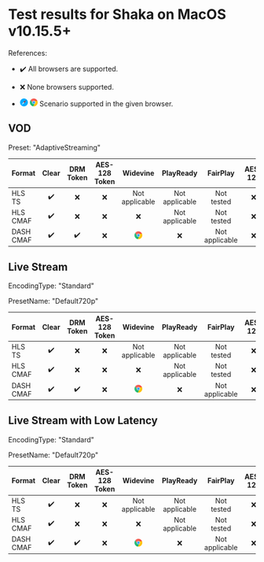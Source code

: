 # Test results for Shaka on MacOS v10.15.5+

References:

- ✔️ All browsers are supported.

- ❌ None browsers supported.

- ![safari](../../icons/safari.png) ![chrome](../../icons/chrome.png) Scenario supported in the given browser.

## VOD

Preset: "AdaptiveStreaming"

| Format | Clear | DRM Token | AES-128 Token | Widevine | PlayReady | FairPlay | AES-128 | Sidecar captions |
| --------- | :---: | :---: | :----------------------------------------------------------: | :----------------------------------------------------------: | :------: | :----------------------------------------------------------: | :------: | :------: |
| HLS TS    | ✔️ | ❌ | ❌ | Not applicable | Not applicable | Not tested | ❌ | ✔️ |
| HLS CMAF  | ✔️ | ❌ | ❌ | ❌ | Not applicable | Not tested | ❌ | ✔️ |
| DASH CMAF | ✔️ | ✔️ | ❌ | ![chrome](../../icons/chrome.png) | ❌ | Not applicable | ❌ | ✔️ |

## Live Stream

EncodingType: "Standard"

PresetName: "Default720p"

| Format | Clear | DRM Token | AES-128 Token | Widevine | PlayReady | FairPlay | AES-128 | Live Transcription |
| --------- | :---: | :---: | :----------------------------------------------------------: | :----------------------------------------------------------: | :------: | :----------------------------------------------------------: | :------: | :------: |
| HLS TS    | ✔️ | ❌ | ❌ | Not applicable | Not applicable | Not tested | ❌ | ❌ |
| HLS CMAF  | ✔️ | ❌ | ❌ | ❌ | Not applicable | Not tested | ❌ | ❌ |
| DASH CMAF | ✔️ | ✔️ | ❌ | ![chrome](../../icons/chrome.png) | ❌ | Not applicable | ❌ | ✔️ |

## Live Stream with Low Latency

EncodingType: "Standard"

PresetName: "Default720p"

| Format | Clear | DRM Token | AES-128 Token | Widevine | PlayReady | FairPlay | AES-128 |
| --------- | :---: | :---: | :----------------------------------------------------------: | :----------------------------------------------------------: | :------: | :----------------------------------------------------------: | :----------------------------------------------------------: |
| HLS TS    | ✔️ | ❌ | ❌ | Not applicable | Not applicable | Not tested | ❌ |
| HLS CMAF  | ✔️ | ❌ | ❌ | ❌ | Not applicable | Not tested | ❌ |
| DASH CMAF | ✔️ | ✔️ | ❌ | ![chrome](../../icons/chrome.png) | ❌ | Not applicable | ❌ |
